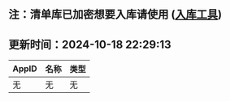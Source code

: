 ## 注：清单库已加密想要入库请使用 ([入库工具](https://github.com/BlankTMing/ManifestAutoUpdate/releases))

## 更新时间：2024-10-18 22:29:13
| AppID | 名称 | 类型  |
| :-------------------- | :----------------------------- | :----------- |
| 无 | 无 | 无 |
